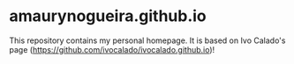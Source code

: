 # amaurynogueira.github.io
This repository contains my personal homepage. It is based on Ivo Calado's page (https://github.com/ivocalado/ivocalado.github.io)! 
